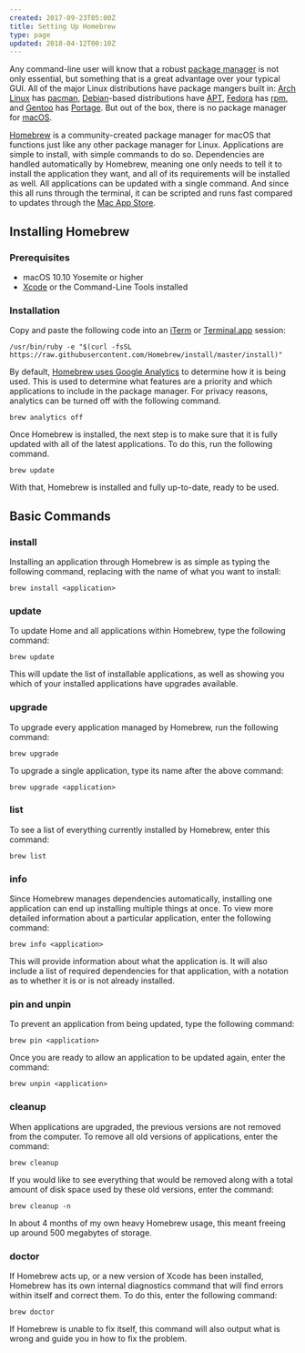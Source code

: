 ```yaml
---
created: 2017-09-23T05:00Z
title: Setting Up Homebrew
type: page
updated: 2018-04-12T00:10Z
---
```


Any command-line user will know that a robust [package manager](https://en.wikipedia.org/wiki/Package_manager) is not only essential, but something that is a great advantage over your typical GUI. All of the major Linux distributions have package mangers built in: [Arch Linux](https://en.wikipedia.org/wiki/Arch_Linuxn) has [pacman](https://wiki.archlinux.org/index.php/Pacman), [Debian](https://en.wikipedia.org/wiki/Debian)-based distributions have [APT](https://en.wikipedia.org/wiki/APT_(Debian)), [Fedora](https://en.wikipedia.org/wiki/Fedora_(operating_system)) has [rpm](https://en.wikipedia.org/wiki/Rpm_(software)), and [Gentoo](https://en.wikipedia.org/wiki/Gentoo_Linux) has [Portage](https://en.wikipedia.org/wiki/Portage_(software)). But out of the box, there is no package manager for [macOS](https://en.wikipedia.org/wiki/MacOS).

[Homebrew](https://en.wikipedia.org/wiki/Homebrew_(package_management_software)) is a community-created package manager for macOS that functions just like any other package manager for Linux. Applications are simple to install, with simple commands to do so. Dependencies are handled automatically by Homebrew, meaning one only needs to tell it to install the application they want, and all of its requirements will be installed as well. All applications can be updated with a single command. And since this all runs through the terminal, it can be scripted and runs fast compared to updates through the [Mac App Store](https://en.wikipedia.org/wiki/Mac_App_Store).

## Installing Homebrew

### Prerequisites

- macOS 10.10 Yosemite or higher
- [Xcode](https://developer.apple.com/xcode/) or the Command-Line Tools installed

### Installation

Copy and paste the following code into an [iTerm](https://en.wikipedia.org/wiki/ITerm2) or [Terminal.app](https://en.wikipedia.org/wiki/Terminal_(macOS)) session:

	/usr/bin/ruby -e "$(curl -fsSL https://raw.githubusercontent.com/Homebrew/install/master/install)"

By default, [Homebrew uses Google Analytics](https://github.com/Homebrew/brew/blob/master/docs/Analytics.md) to determine how it is being used. This is used to determine what features are a priority and which applications to include in the package manager. For privacy reasons, analytics can be turned off with the following command.

	brew analytics off

Once Homebrew is installed, the next step is to make sure that it is fully updated with all of the latest applications. To do this, run the following command.

	brew update

With that, Homebrew is installed and fully up-to-date, ready to be used.

## Basic Commands

### install

Installing an application through Homebrew is as simple as typing the following command, replacing <application> with the name of what you want to install:

	brew install <application>

### update

To update Home and all applications within Homebrew, type the following command:

	brew update
 
 This will update the list of installable applications, as well as showing you which of your installed applications have upgrades available.

### upgrade

To upgrade every application managed by Homebrew, run the following command:

	brew upgrade

To upgrade a single application, type its name after the above command:

	brew upgrade <application>

### list

To see a list of everything currently installed by Homebrew, enter this command:

	brew list

### info

Since Homebrew manages dependencies automatically, installing one application can end up installing multiple things at once. To view more detailed information about a particular application, enter the following command:

	brew info <application>

This will provide information about what the application is. It will also include a list of required dependencies for that application, with a notation as to whether it is or is not already installed.

### pin and unpin

To prevent an application from being updated, type the following command:

	brew pin <application>

Once you are ready to allow an application to be updated again, enter the command:

	brew unpin <application>

### cleanup

When applications are upgraded, the previous versions are not removed from the computer. To remove all old versions of applications, enter the command:

	brew cleanup

If you would like to see everything that would be removed along with a total amount of disk space used by these old versions, enter the command:

	brew cleanup -n

In about 4 months of my own heavy Homebrew usage, this meant freeing up around 500 megabytes of storage.

### doctor

If Homebrew acts up, or a new version of Xcode has been installed, Homebrew has its own internal diagnostics command that will find errors within itself and correct them. To do this, enter the following command:

	brew doctor

If Homebrew is unable to fix itself, this command will also output what is wrong and guide you in how to fix the problem.
